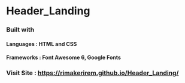# Header_Landing

### Built with

  #### Languages : HTML and CSS

  #### Frameworks : Font Awesome 6, Google Fonts

### Visit Site : https://rimakerirem.github.io/Header_Landing/
